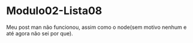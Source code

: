 # Modulo02-Lista08
Meu post man não funcionou, assim como o node(sem motivo nenhum e até agora não sei por que).
